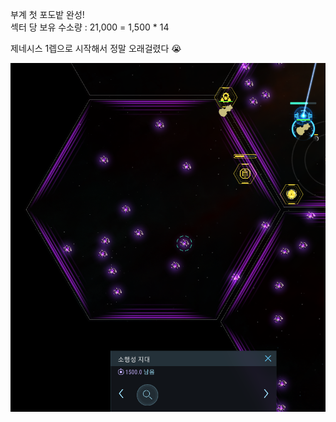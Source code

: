 부계 첫 포도밭 완성!  
섹터 당 보유 수소량 : 21,000 = 1,500 * 14  

제네시스 1렙으로 시작해서 정말 오래걸렸다 :sob:  

![](../assets/20210325_Hydro_Farm.png)  
